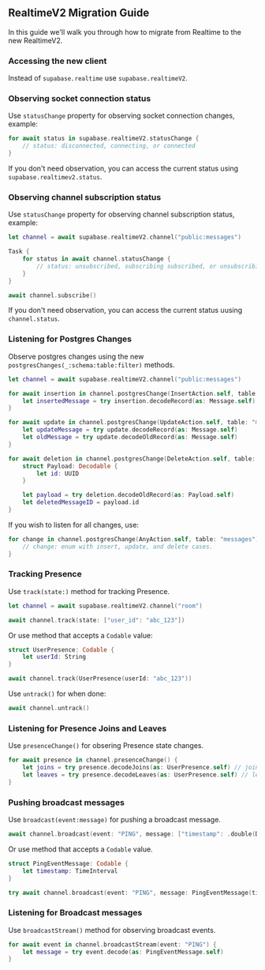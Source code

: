 ## RealtimeV2 Migration Guide

In this guide we'll walk you through how to migrate from Realtime to the new RealtimeV2.

### Accessing the new client

Instead of `supabase.realtime` use `supabase.realtimeV2`.

### Observing socket connection status

Use `statusChange` property for observing socket connection changes, example:

```swift
for await status in supabase.realtimeV2.statusChange {
    // status: disconnected, connecting, or connected
}
```

If you don't need observation, you can access the current status using `supabase.realtimev2.status`.

### Observing channel subscription status

Use `statusChange` property for observing channel subscription status, example:

```swift
let channel = await supabase.realtimeV2.channel("public:messages")

Task {
    for status in await channel.statusChange {
        // status: unsubscribed, subscribing subscribed, or unsubscribing.
    }
}

await channel.subscribe()
```

If you don't need observation, you can access the current status uusing `channel.status`.

### Listening for Postgres Changes

Observe postgres changes using the new `postgresChanges(_:schema:table:filter)` methods.

```swift
let channel = await supabase.realtimeV2.channel("public:messages")

for await insertion in channel.postgresChange(InsertAction.self, table: "messages") {
    let insertedMessage = try insertion.decodeRecord(as: Message.self)
}

for await update in channel.postgresChange(UpdateAction.self, table: "messages") {
    let updateMessage = try update.decodeRecord(as: Message.self)
    let oldMessage = try update.decodeOldRecord(as: Message.self)
}

for await deletion in channel.postgresChange(DeleteAction.self, table: "messages") {
    struct Payload: Decodable {
        let id: UUID
    }

    let payload = try deletion.decodeOldRecord(as: Payload.self)
    let deletedMessageID = payload.id
}
```

If you wish to listen for all changes, use:

```swift
for change in channel.postgresChange(AnyAction.self, table: "messages") {
    // change: enum with insert, update, and delete cases.
}
```

### Tracking Presence

Use `track(state:)` method for tracking Presence.

```swift
let channel = await supabase.realtimeV2.channel("room")

await channel.track(state: ["user_id": "abc_123"])
```

Or use method that accepts a `Codable` value:

```swift
struct UserPresence: Codable {
    let userId: String
}

await channel.track(UserPresence(userId: "abc_123"))
```

Use `untrack()` for when done:

```swift
await channel.untrack()
```

### Listening for Presence Joins and Leaves

Use `presenceChange()` for obsering Presence state changes.

```swift
for await presence in channel.presenceChange() {
    let joins = try presence.decodeJoins(as: UserPresence.self) // joins is [UserPresence]
    let leaves = try presence.decodeLeaves(as: UserPresence.self) // leaves is [UserPresence]
}
```


### Pushing broadcast messages

Use `broadcast(event:message)` for pushing a broadcast message.

```swift
await channel.broadcast(event: "PING", message: ["timestamp": .double(Date.now.timeIntervalSince1970)])
```

Or use method that accepts a `Codable` value.

```swift
struct PingEventMessage: Codable {
    let timestamp: TimeInterval
}

try await channel.broadcast(event: "PING", message: PingEventMessage(timestamp: Date.now.timeIntervalSince1970))
```

### Listening for Broadcast messages

Use `broadcastStream()` method for observing broadcast events.

```swift
for await event in channel.broadcastStream(event: "PING") {
    let message = try event.decode(as: PingEventMessage.self)
}
```
